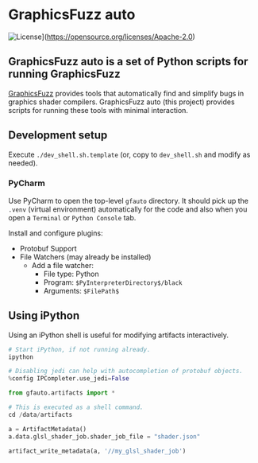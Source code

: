 
# GraphicsFuzz auto

![License](https://img.shields.io/badge/License-Apache%202.0-blue.svg)](https://opensource.org/licenses/Apache-2.0)

## GraphicsFuzz auto is a set of Python scripts for running GraphicsFuzz

[GraphicsFuzz](https://github.com/google/graphicsfuzz) provides tools that automatically find and simplify bugs in graphics shader compilers.
GraphicsFuzz auto (this project) provides scripts for running these tools with minimal interaction.

## Development setup

Execute `./dev_shell.sh.template` (or, copy to `dev_shell.sh` and modify as needed).

### PyCharm

Use PyCharm to open the top-level `gfauto` directory.
It should pick up the `.venv` (virtual environment) automatically
for the code
and also when you open a `Terminal` or `Python Console` tab.

Install and configure plugins:

* Protobuf Support
* File Watchers (may already be installed)
  * Add a file watcher:
    * File type: Python
    * Program: `$PyInterpreterDirectory$/black`
    * Arguments: `$FilePath$`


## Using iPython

Using an iPython shell is useful for modifying artifacts interactively.


```python
# Start iPython, if not running already.
ipython

# Disabling jedi can help with autocompletion of protobuf objects.
%config IPCompleter.use_jedi=False

from gfauto.artifacts import *

# This is executed as a shell command.
cd /data/artifacts

a = ArtifactMetadata()
a.data.glsl_shader_job.shader_job_file = "shader.json"

artifact_write_metadata(a, '//my_glsl_shader_job')
```
